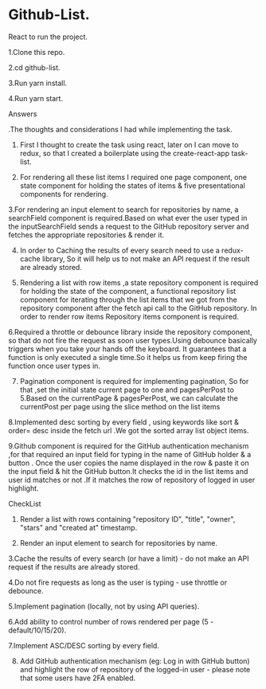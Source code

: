 # Github-List.
React to run the project.

1.Clone this repo.

2.cd github-list.

3.Run yarn install.

4.Run yarn start.



Answers

.The thoughts and considerations I  had while implementing the task.

1. First I thought to create the task using react, later on I can move to redux, so that I created a boilerplate using the    create-react-app task-list.

2. For rendering all these list items I required one page component, one state component for holding the states of items  & five presentational components  for  rendering.

3.For rendering an input element to search for repositories by name,  a searchField component is required.Based on what ever the user typed in the inputSearchField sends a request to the GitHub repository server and fetches the appropriate repositories & render it.

4. In order to Caching the results of every search need to use a redux-cache library, So it will help us to  not make an API request if the result are already stored.

5. Rendering a list with row items ,a state repository component is required for holding the state of the component, a functional repository list component for iterating through the  list items that we got from the repository component after the fetch api call to the GitHub repository. In order to render row items Repository items component is required.

6.Required a throttle or debounce library inside the repository component, so that do not fire the request as soon user types.Using debounce basically triggers when you take your hands off the keyboard. It guarantees that a function is only executed a single time.So it helps us from keep firing the function once user types in.

7. Pagination component is required for implementing pagination, So for that ,set the initial state current page to one and pagesPerPost to 5.Based on the currentPage & pagesPerPost, we can calculate the currentPost per page using the slice method on the list items

8.Implemented desc sorting by every field , using keywords like sort & order= desc inside the fetch url .We got the sorted array list object items.

9.Github component is required for the GitHub  authentication mechanism ,for that required an input field  for typing in the name of GitHub holder & a button . Once the user copies the name displayed in the row & paste it on the input field & hit the GitHub button.It checks the id in the list items and user id  matches or not .If  it matches  the row of repository of logged in user highlight.


CheckList


1. Render a list with rows containing "repository ID", "title", "owner", "stars" and "created at" timestamp.

2. Render an input element to search for repositories by name.

3.Cache the results of every search (or have a limit) - do not make an API request if the results are already stored.

4.Do not fire requests as long as the user is typing - use throttle or debounce.

5.Implement pagination (locally, not by using API queries).

6.Add ability to control number of rows rendered per page (5 - default/10/15/20).

7.Implement ASC/DESC sorting by every field.

8. Add GitHub authentication mechanism (eg: Log in with GitHub button) and highlight the row of repository of the logged-in user - please note that some users have 2FA enabled.


